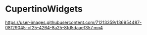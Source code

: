 # CupertinoWidgets
 


https://user-images.githubusercontent.com/71213359/136954487-08f29045-cf25-4264-8a25-8fd5daaef357.mp4

